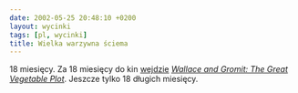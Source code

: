 ```yaml
---
date: 2002-05-25 20:48:10 +0200
layout: wycinki
tags: [pl, wycinki]
title: Wielka warzywna ściema
---
```


18 miesięcy. Za 18 miesięcy do kin [wejdzie](http://www.filmweb.pl/news/-6730 'Wallace i Gromit zaatakują w listopadzie 2004 r.') <cite>[Wallace and Gromit: The Great Vegetable Plot](http://imdb.com/Title?0312004 '…na imdb.com')</cite>. Jeszcze tylko 18 długich miesięcy.
